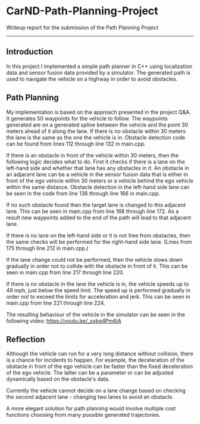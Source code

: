 # CarND-Path-Planning-Project

Writeup report for the submission of the Path Planning Project

---

## Introduction

In this project I implemented a simple path planner in C++ using localization data and sensor fusion data provided by a simulator. The generated path is used to navigate the vehicle on a highway in order to avoid obstacles.

## Path Planning

My implementation is based on the approach presented in the project Q&A. It generates 50 waypoints for the vehicle to follow. The waypoints generated are on a generated spline between the vehicle and the point 30 meters ahead of it along the lane. If there is no obstacle within 30 meters the lane is the same as the one the vehicle is in. Obstacle detection code can be found from lines 112 through line 132 in main.cpp.

If there is an obstacle in front of the vehicle within 30 meters, then the following logic decides what to do. First it checks if there is a lane on the left-hand side and whether that lane has any obstacles in it. An obstacle in an adjacent lane can be a vehicle in the sensor fusion data that is either in front of the ego vehicle within 30 meters or a vehicle behind the ego vehicle within the same distance. Obstacle detection in the left-hand side lane can be seen in the code from line 136 through line 166 in main.cpp.

If no such obstacle found then the target lane is changed to this adjacent lane. This can be seen in main.cpp from line 168 through line 172. As a result new waypoints added to the end of the path will lead to that adjacent lane.

If there is no lane on the left-hand side or it is not free from obstacles, then the same checks will be performed for the right-hand side lane. (Lines from 175 through line 212 in main.cpp.)

If the lane change could not be performed, then the vehicle slows down gradually in order not to collide with the obstacle in front of it. This can be seen in main.cpp from line 217 through line 220.

If there is no obstacle in the lane the vehicle is in, the vehicle speeds up to 49 mph, just below the speed limit. The speed up is performed gradually in order not to exceed the limits for acceleration and jerk. This can be seen in main.cpp from line 221 through line 224.

The resulting behaviour of the vehicle in the simulator can be seen in the following video:
https://youtu.be/_sxbg4Pm6iA

## Reflection

Although the vehicle can run for a very long distance without collision, there is a chance for incidents to happen. For example, the deceleration of the obstacle in front of the ego vehicle can be faster than the fixed deceleration of the ego vehicle. The latter can be a parameter or can be adjusted dynamically based on the obstacle's data.

Currently the vehicle cannot decide on a lane change based on checking the second adjacent lane - changing two lanes to avoid an obstacle.

A more elegant solution for path planning would involve multiple cost functions choosing from many possible generated trajectories.
